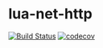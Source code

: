 lua-net-http
====

[![Build Status](https://travis-ci.org/mah0x211/lua-net-http.svg?branch=master)](https://travis-ci.org/mah0x211/lua-net-http)
[![codecov](https://codecov.io/gh/mah0x211/lua-net-http/branch/master/graph/badge.svg)](https://codecov.io/gh/mah0x211/lua-net-http)
